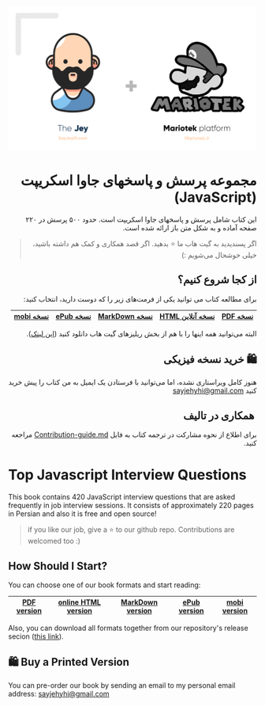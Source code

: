 <div dir="rtl">

<p align="center">
    <img src="https://raw.githubusercontent.com/Mariotek/BetterUnderstandingOfJavascript/master/image-MariotekLogo.png" >
</p>

# مجموعه پرسش و پاسخهای جاوا اسکریپت (JavaScript)

این کتاب شامل پرسش و پاسخهای جاوا اسکریپت است. حدود ۵۰۰ پرسش در ۲۲۰ صفحه آماده و به شکل متن‌ باز ارائه شده است.

> اگر پسندیدید به گیت هاب ما :star: بدهید. اگر قصد همکاری و کمک هم داشته باشید، خیلی خوشحال می‌شویم :)

## از کجا شروع کنیم؟

برای مطالعه کتاب می توانید یکی از فرمت‌های زیر را که دوست دارید، انتخاب کنید:

| [**نسخه PDF**](https://github.com/Mariotek/javascript-persian-interview-questions/raw/master/book.pdf)      | [**نسخه آنلاین HTML**](https://js.mariotek.ir) | [**نسخه MarkDown**](https://github.com/Mariotek/javascript-persian-interview-questions/blob/master/book.md#%D9%85%D8%AC%D9%85%D9%88%D8%B9%D9%87-%D8%B3%D9%88%D8%A7%D9%84%D8%A7%D8%AA-%D8%A7%D8%B3%D8%AA%D8%AE%D8%AF%D8%A7%D9%85%DB%8C-%D8%B1%DB%8C%D8%A7%DA%A9%D8%AA) | [**نسخه ePub**](https://github.com/Mariotek/javascript-persian-interview-questions/raw/master/book.epub) | [**نسخه mobi**](https://github.com/Mariotek/javascript-persian-interview-questions/raw/master/book.mobi) |
|-------------------|---------------|---------------|--------------------|-------------|

البته می‌توانید همه اینها را با هم از بخش ریلیزهای گیت هاب دانلود کنید ([این لینک](https://github.com/Mariotek/javascript-persian-interview-questions/releases)).


## 🛍 خرید نسخه فیزیکی

هنوز کامل ویراستاری نشده، اما می‌توانید با فرستادن یک ایمیل به من کتاب را پیش خرید کنید
sayjehyhi@gmail.com

## ‌ همکاری در تالیف

برای اطلاع از نحوه مشارکت در ترجمه کتاب به فایل [Contribution-guide.md](https://github.com/Mariotek/javascript-persian-interview-questions/blob/master/Contribution-guide.md) مراجعه کنید.


</div>


<div dir="ltr">

# Top Javascript Interview Questions

This book contains 420 JavaScript interview questions that are asked frequently in job interview sessions.
It consists of approximately 220 pages in Persian and also it is free and open source!

> if you like our job, give a :star: to our github repo. Contributions are welcomed too :)

## How Should I Start?

You can choose one of our book formats and start reading:

| [**PDF version**](https://github.com/Mariotek/javascript-persian-interview-questions/raw/master/book.pdf)      | [**online HTML version**](https://react.sayjeyhi.com) | [**MarkDown version**](https://github.com/Mariotek/javascript-persian-interview-questions/blob/master/book.md#%D9%85%D8%AC%D9%85%D9%88%D8%B9%D9%87-%D8%B3%D9%88%D8%A7%D9%84%D8%A7%D8%AA-%D8%A7%D8%B3%D8%AA%D8%AE%D8%AF%D8%A7%D9%85%DB%8C-%D8%B1%DB%8C%D8%A7%DA%A9%D8%AA) | [**ePub version**](https://github.com/Mariotek/javascript-persian-interview-questions/raw/master/book.epub) | [**mobi version**](https://github.com/Mariotek/javascript-persian-interview-questions/raw/master/book.mobi) |
|-------------------|---------------|---------------|--------------------|-------------|

Also, you can download all formats together from our repository's release secion ([this link](https://github.com/Mariotek/javascript-persian-interview-questions/releases)).


## 🛍 Buy a Printed Version

You can pre-order our book by sending an email to my personal email address:
sayjehyhi@gmail.com

</div>
